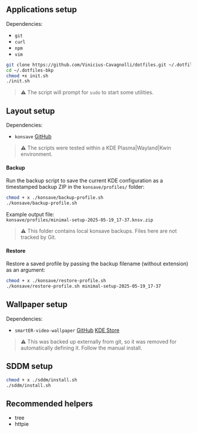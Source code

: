 ## Applications setup
Dependencies:
- `git`
- `curl`
- `npm`
- `vim`

```bash
git clone https://github.com/Vinicius-Cavagnolli/dotfiles.git ~/.dotfiles-bkp
cd ~/.dotfiles-bkp
chmod +x init.sh
./init.sh
```

> ⚠️ The script will prompt for `sudo` to start some utilities.

## Layout setup
Dependencies:
- `konsave` [GitHub](https://github.com/prayag2/konsave)

> ⚠️ The scripts were tested within a KDE Plasma|Wayland|Kwin environment.

#### Backup
Run the backup script to save the current KDE configuration as a timestamped backup ZIP in the `konsave/profiles/` folder:

```bash
chmod + x ./konsave/backup-profile.sh
./konsave/backup-profile.sh
```

Example output file:  
`konsave/profiles/minimal-setup-2025-05-19_17-37.knsv.zip`

> ⚠️ This folder contains local konsave backups. Files here are not tracked by Git.

#### Restore
Restore a saved profile by passing the backup filename (without extension) as an argument:

```bash
chmod + x ./konsave/restore-profile.sh
./konsave/restore-profile.sh minimal-setup-2025-05-19_17-37
```

## Wallpaper setup
Dependencies:
- `smartER-video-wallpaper` [GitHub](https://github.com/PeterTucker/smartER-video-wallpaper/) [KDE Store](https://store.kde.org/p/1448924)

> ⚠️ This was backed up externally from git, so it was removed for automatically defining it. Follow the manual install.

## SDDM setup
```bash
chmod + x ./sddm/install.sh
./sddm/install.sh
```

## Recommended helpers
- tree
- httpie
